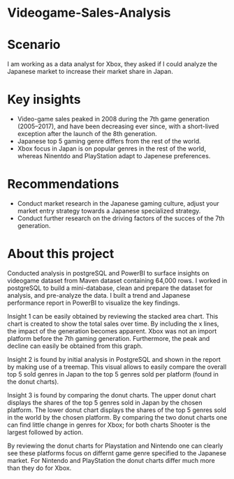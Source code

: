 # Videogame-Sales-Analysis

# Scenario
I am working as a data analyst for Xbox, they asked if I could analyze the Japanese market to increase their market share in Japan.

# Key insights

- Video-game sales peaked in 2008 during the 7th game generation (2005–2017), and have been decreasing ever since, with a short-lived exception after the launch of the 8th generation.
- Japanese top 5 gaming genre differs from the rest of the world.
- Xbox focus in Japan is on popular genres in the rest of the world, whereas Ninentdo and PlayStation adapt to Japenese preferences.

# Recommendations
- Conduct market research in the Japanese gaming culture, adjust your market entry strategy towards a Japanese specialized strategy.
- Conduct further research on the driving factors of the succes of the 7th generation.
  
# About this project

Conducted analysis in postgreSQL and PowerBI to surface insights on videogame dataset from Maven dataset containing 64,000 rows. I worked in postgreSQL to build a mini-database, clean and prepare the dataset for analysis, and pre-analyze the data. I built a trend and Japanese performance report in PowerBI to visualize the key findings. 

Insight 1 can be easily obtained by reviewing the stacked area chart. This chart is created to show the total sales over time. By including the x lines, the impact of the generation becomes apparent. Xbox was not an import platform before the 7th gaming generation. Furthermore, the peak and decline can easily be obtained from this graph.

Insight 2 is found by initial analysis in PostgreSQL and shown in the report by making use of a treemap. This visual allows to easily compare the overall top 5 sold genres in Japan to the top 5 genres sold per platform (found in the donut charts).

Insight 3 is found by comparing the donut charts. The upper donut chart displays the shares of the top 5 genres sold in Japan by the chosen platform. The lower donut chart displays the shares of the top 5 genres sold in the world by the chosen platform. By comparing the two donut charts one can find little change in genres for Xbox; for both charts Shooter is the largest followed by action.

By reviewing the donut charts for Playstation and Nintendo one can clearly see these platforms focus on differnt game genre specified to the Japanese market. For Nintendo and PlayStation the donut charts differ much more than they do for Xbox.






